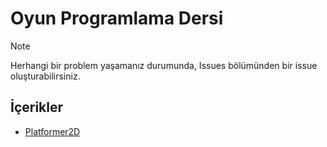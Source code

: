 # Oyun Programlama Dersi

> [!NOTE]
> Herhangi bir problem yaşamanız durumunda, Issues bölümünden bir issue oluşturabilirsiniz.

## İçerikler
* [Platformer2D](#platformer2d)
